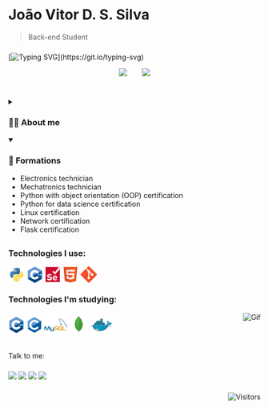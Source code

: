 # João Vitor D. S. Silva
> Back-end Student
###

[![Typing SVG](https://readme-typing-svg.demolab.com/?lines=Welcome+to+my+profile;Nickname:+Vitin;Trainee+Fulltime;)](https://git.io/typing-svg)

<div style="display: flex; justify-content: center;">
  <a href="https://github.com/Only-Vitin/" style="margin-right: 20px;">
    <img height="165em" src="https://github-readme-stats.vercel.app/api?username=Only-Vitin&show_icons=true&theme=algolia&include_all_commits=true&count_private=true&cache_seconds=1800"/>
  </a>
  <a href="https://github.com/Only-Vitin/" style="margin-left:  10px;">
  <img height="165em" src="https://github-readme-stats.vercel.app/api/top-langs/?username=Only-Vitin&layout=compact&langs_count=7&theme=algolia&cache_seconds=1800"/>
  </a>
</div>

#

<details close> 
  <summary><h3>🙋‍♂️​ About me</h3></summary>
  <p align="left">
    
  - 18 years old
  - Little experience in back end
  - Student at Fatec Dep. Julio Julinho Marcondes de Moura
  - Trainee at Fulltime
  - Developing a WhatsApp bot: RoZAP
  - Garça SP - Brazil
    
  </p>
</details>

<details open> 
  <summary><h3>📘 Formations</h3></summary>
  <p align="left">
    
  - Electronics technician
  - Mechatronics technician
  - Python with object orientation (OOP) certification
  - Python for data science certification
  - Linux certification
  - Network certification
  - Flask certification
    
  </p>
</details>

##
### Technologies I use:
<div style="display: inline_block">
  <img align="center" alt="Python" height="33" width="33" src="https://raw.githubusercontent.com/devicons/devicon/master/icons/python/python-original.svg">
  <img align="center" alt="Cpp" height="32" width="32" src="https://raw.githubusercontent.com/devicons/devicon/master/icons/cplusplus/cplusplus-original.svg">
  <img align="center" alt="Selenium" height="31" width="31" src="https://raw.githubusercontent.com/devicons/devicon/master/icons/selenium/selenium-original.svg">
  <img align="center" alt="HTML" height="32" width="32" src="https://raw.githubusercontent.com/devicons/devicon/master/icons/html5/html5-original.svg">
  <img align="center" alt="Git" height="33" width="33" src="https://raw.githubusercontent.com/devicons/devicon/master/icons/git/git-original.svg">

  ### Technologies I'm studying:
<div style="display: inline_block">
  <img align="center" alt="Cpp" height="32" width="32" src="https://raw.githubusercontent.com/devicons/devicon/master/icons/cplusplus/cplusplus-original.svg">
  <img align="center" alt="C" height="32" width="32" src="https://raw.githubusercontent.com/devicons/devicon/master/icons/c/c-original.svg">
  <img align="center" alt="MySQL" height="48" width="46" src="https://raw.githubusercontent.com/devicons/devicon/master/icons/mysql/mysql-original-wordmark.svg">
  <img align="center" alt="MongoDB" height="37" width="37" src="https://raw.githubusercontent.com/devicons/devicon/master/icons/mongodb/mongodb-original.svg">
  <img align="center" alt="Docker" height="44" width="44" src="https://raw.githubusercontent.com/devicons/devicon/master/icons/docker/docker-original.svg">

  <img align="right" alt="Gif" src="https://cdn.discordapp.com/attachments/1007079209790869554/1113331700462796830/Hnet.com-image1.gif">
</div>

  ##
  
  <p>Talk to me:</p>
  
  ###
  
<div> 
  <a href="https://instagram.com/only._.vitin/" target="_blank"><img src="https://img.shields.io/badge/-Instagram-%23E4405F?style=for-the-badge&logo=instagram&logoColor=white" target="_blank"></a>
  <a href="https://discord.gg/7vEFK2myQv" target="_blank"><img src="https://img.shields.io/badge/Discord-7289DA?style=for-the-badge&logo=discord&logoColor=white" target="_blank"></a> 
  <a href = "mailto:silvas.joaov@gmail.com"><img src="https://img.shields.io/badge/-Gmail-%23333?style=for-the-badge&logo=gmail&logoColor=white" target="_blank"></a>
  <a href="https://br.linkedin.com/in/jo%C3%A3o-vitor-dos-santos-silva-20a333178" target="_blank"><img src="https://img.shields.io/badge/-LinkedIn-%230077B5?style=for-the-badge&logo=linkedin&logoColor=white" target="_blank"></a>
</div>

###

<p align="right">
  <img src="https://visitor-badge.laobi.icu/badge?page_id=Only-Vitin" alt="Visitors">
</p>
